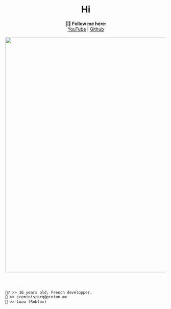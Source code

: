 <h1 align="center">Hi</h1>

<p align="center">
  <b>🧙‍♂️ Follow me here:</b><br>
  <a href="https://www.youtube.com/c/IceMinisterq">YouTube</a> |
  <a href="https://github.com/IceMinisterq">Github</a>
  <br><br>
  <img src="https://cdn.discordapp.com/attachments/828633564672294993/1122625358450131055/E0pubDfXoAQANrU.jpeg" width="564/3" height="734/3">
  <br><br>
  <a href = "https://discordapp.com/users/828627902781849660">
</p>

#
```diff
🧙‍♂️ >> 16 years old, French developper.
🔗 >> iceministerq@proton.me
🐬 >> Luau (Roblox)
```
#
